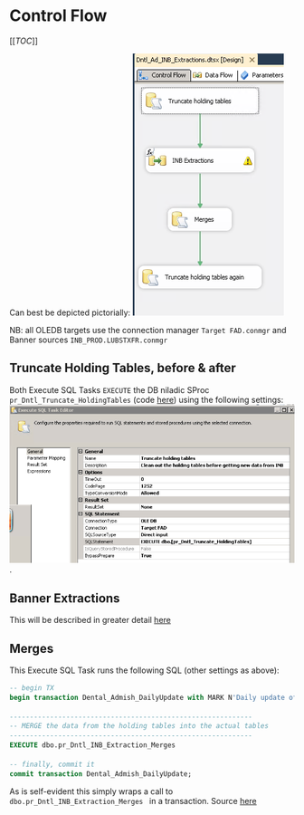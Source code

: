 # Control Flow

[[_TOC_]]

Can best be depicted pictorially:
 ![Control_Flow.png](/.attachments/Control_Flow-58d77829-9354-4d02-b523-37a460f9f0af.png)

NB: all OLEDB targets use the connection manager `Target FAD.conmgr` and Banner sources `INB_PROD.LUBSTXFR.conmgr`

## Truncate Holding Tables, before & after

Both Execute SQL Tasks `EXECUTE` the DB niladic SProc `pr_Dntl_Truncate_HoldingTables` (code [here](https://universityofleeds.visualstudio.com/FAD/FAD%20Team/_git/FAD-SSDT?path=%2FFAD%2Fdbo%2FStored%20Procedures%2Fpr_Dntl_Truncate_HoldingTables.sql&version=GBmaster)) using the following settings:
 ![Dentatl_admish_trunc_H_Table.PNG](/.attachments/Dentatl_admish_trunc_H_Table-648b7c5b-56a3-42a5-8806-2ad305fa1e42.PNG).

## Banner Extractions

This will be described in greater detail [here](/Intro/SSIS-Package/Logical-Data-Map)

## Merges

This Execute SQL Task runs the following SQL (other settings as above):
``` sql
-- begin TX
begin transaction Dental_Admish_DailyUpdate with MARK N'Daily update of Dental Admissions data';

------------------------------------------------------------
-- MERGE the data from the holding tables into the actual tables
------------------------------------------------------------
EXECUTE dbo.pr_Dntl_INB_Extraction_Merges

-- finally, commit it
commit transaction Dental_Admish_DailyUpdate;
```

As is self-evident this simply wraps a call to `dbo.pr_Dntl_INB_Extraction_Merges
` in a transaction. Source [here](https://universityofleeds.visualstudio.com/FAD/_wiki/wikis/FAD.wiki?wikiVersion=GBwikiMaster&pagePath=%2FIntro%2FData%20Dictionary%2FStored%20Procedures&anchor=pr_dntl_inb_extraction_merges)
